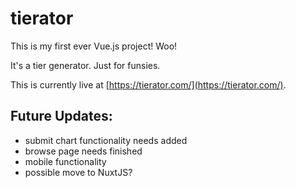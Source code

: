 # tierator

This is my first ever Vue.js project! Woo!

It's a tier generator. Just for funsies.

This is currently live at [https://tierator.com/](https://tierator.com/).

## Future Updates:

- submit chart functionality needs added
- browse page needs finished
- mobile functionality
- possible move to NuxtJS?